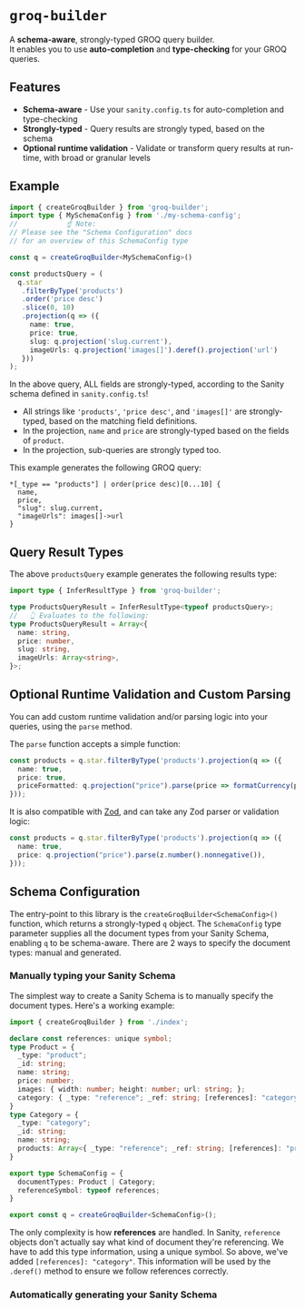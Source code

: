 # `groq-builder`

A **schema-aware**, strongly-typed GROQ query builder.  
It enables you to use **auto-completion** and **type-checking** for your GROQ queries. 

## Features

- **Schema-aware** - Use your `sanity.config.ts` for auto-completion and type-checking
- **Strongly-typed** - Query results are strongly typed, based on the schema
- **Optional runtime validation** - Validate or transform query results at run-time, with broad or granular levels

## Example

```ts
import { createGroqBuilder } from 'groq-builder';
import type { MySchemaConfig } from './my-schema-config';
//            ☝️ Note:
// Please see the "Schema Configuration" docs 
// for an overview of this SchemaConfig type 

const q = createGroqBuilder<MySchemaConfig>()

const productsQuery = (
  q.star
   .filterByType('products')
   .order('price desc')
   .slice(0, 10)
   .projection(q => ({
     name: true,
     price: true,
     slug: q.projection('slug.current'),
     imageUrls: q.projection('images[]').deref().projection('url')
   }))
);
```
In the above query, ALL fields are strongly-typed, according to the Sanity schema defined in `sanity.config.ts`!  

- All strings like `'products'`, `'price desc'`, and `'images[]'` are strongly-typed, based on the matching field definitions.
- In the projection, `name` and `price` are strongly-typed based on the fields of `product`.
- In the projection, sub-queries are strongly typed too.

This example generates the following GROQ query:
```groq
*[_type == "products"] | order(price desc)[0...10] {
  name,
  price,
  "slug": slug.current,
  "imageUrls": images[]->url
}
```


## Query Result Types

The above `productsQuery` example generates the following results type:

```ts
import type { InferResultType } from 'groq-builder';

type ProductsQueryResult = InferResultType<typeof productsQuery>;
//   👆 Evaluates to the following:
type ProductsQueryResult = Array<{
  name: string,
  price: number,
  slug: string,
  imageUrls: Array<string>,
}>;
```

## Optional Runtime Validation and Custom Parsing

You can add custom runtime validation and/or parsing logic into your queries, using the `parse` method.  

The `parse` function accepts a simple function:

```ts
const products = q.star.filterByType('products').projection(q => ({
  name: true,
  price: true,
  priceFormatted: q.projection("price").parse(price => formatCurrency(price)),
}));
```

It is also compatible with [Zod](https://zod.dev/), and can take any Zod parser or validation logic:
```ts
const products = q.star.filterByType('products').projection(q => ({
  name: true,
  price: q.projection("price").parse(z.number().nonnegative()),
}));
```

## Schema Configuration

The entry-point to this library is the `createGroqBuilder<SchemaConfig>()` function, which returns a strongly-typed `q` object.  The `SchemaConfig` type parameter supplies all the document types from your Sanity Schema, enabling `q` to be schema-aware.  There are 2 ways to specify the document types: manual and generated.

### Manually typing your Sanity Schema

The simplest way to create a Sanity Schema is to manually specify the document types.  Here's a working example:

```ts
import { createGroqBuilder } from './index';

declare const references: unique symbol;
type Product = {
  _type: "product";
  _id: string;
  name: string;
  price: number;
  images: { width: number; height: number; url: string; };
  category: { _type: "reference"; _ref: string; [references]: "category"; };
}
type Category = {
  _type: "category";
  _id: string;
  name: string;
  products: Array<{ _type: "reference"; _ref: string; [references]: "product"; }>;
}

export type SchemaConfig = {
  documentTypes: Product | Category;
  referenceSymbol: typeof references;
}

export const q = createGroqBuilder<SchemaConfig>();
```

The only complexity is how **references** are handled.  In Sanity, `reference` objects don't actually say what kind of document they're referencing.  We have to add this type information, using a unique symbol.  So above, we've added  `[references]: "category"`.  This information will be used by the `.deref()` method to ensure we follow references correctly.

### Automatically generating your Sanity Schema
